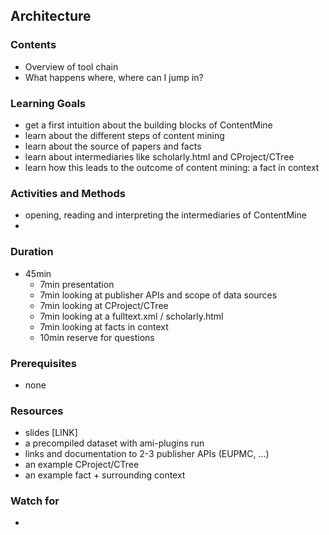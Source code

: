 ## Architecture

### Contents

* Overview of tool chain
* What happens where, where can I jump in?

### Learning Goals

* get a first intuition about the building blocks of ContentMine
* learn about the different steps of content mining
* learn about the source of papers and facts
* learn about intermediaries like scholarly.html and CProject/CTree
* learn how this leads to the outcome of content mining: a fact in context


### Activities and Methods

* opening, reading and interpreting the intermediaries of ContentMine
* 


### Duration

* 45min
  * 7min presentation
  * 7min looking at publisher APIs and scope of data sources
  * 7min looking at CProject/CTree
  * 7min looking at a fulltext.xml / scholarly.html
  * 7min looking at facts in context
  * 10min reserve for questions

### Prerequisites

* none

### Resources

* slides [LINK]
* a precompiled dataset with ami-plugins run
* links and documentation to 2-3 publisher APIs (EUPMC, ...)
* an example CProject/CTree
* an example fact + surrounding context

### Watch for

* 